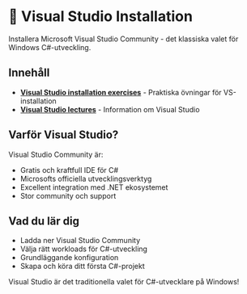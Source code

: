 # 🏢 Visual Studio Installation

Installera Microsoft Visual Studio Community - det klassiska valet för Windows C#-utveckling.

## Innehåll

- **[Visual Studio installation exercises](exercises/)** - Praktiska övningar för VS-installation
- **[Visual Studio lectures](lecture/)** - Information om Visual Studio

## Varför Visual Studio?

Visual Studio Community är:
- Gratis och kraftfull IDE för C#
- Microsofts officiella utvecklingsverktyg
- Excellent integration med .NET ekosystemet
- Stor community och support

## Vad du lär dig

- Ladda ner Visual Studio Community
- Välja rätt workloads för C#-utveckling
- Grundläggande konfiguration
- Skapa och köra ditt första C#-projekt

Visual Studio är det traditionella valet för C#-utvecklare på Windows!